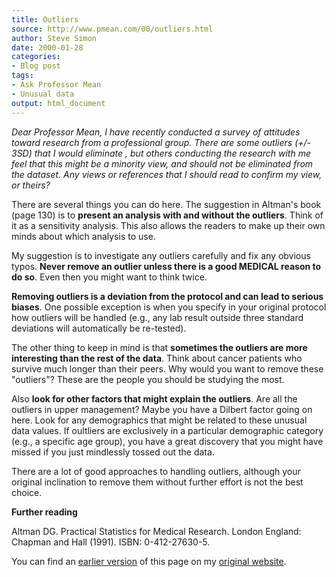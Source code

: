 ```yaml
---
title: Outliers
source: http://www.pmean.com/00/outliers.html
author: Steve Simon
date: 2000-01-28
categories:
- Blog post
tags:
- Ask Professor Mean
- Unusual data
output: html_document
---
```

*Dear Professor Mean, I have recently conducted a survey of attitudes toward research from a professional group. There are some outliers (+/- 3SD) that I would eliminate , but others conducting the research with me feel that this might be a minority view, and should not be eliminated from the dataset. Any views or references that I should read to confirm my view, or theirs?*

There are several things you can do here. The suggestion in Altman's book (page 130) is to **present an analysis with and without the outliers**. Think of it as a sensitivity analysis. This also allows the readers to make up their own minds about which analysis to use.

My suggestion is to investigate any outliers carefully and fix any obvious typos. **Never remove an outlier unless there is a good MEDICAL reason to do so**. Even then you might want to think twice.

**Removing outliers is a deviation from the protocol and can lead to serious biases**. One possible exception is when you specify in your original protocol how outliers will be handled (e.g., any lab result outside three standard deviations will automatically be re-tested).

The other thing to keep in mind is that **sometimes the outliers are more interesting than the rest of the data**. Think about cancer patients who survive much longer than their peers. Why would you want to remove these "outliers"? These are the people you should be studying the most.

Also **look for other factors that might explain the outliers**. Are all the outliers in upper management? Maybe you have a Dilbert factor going on here. Look for any demographics that might be related to these unusual data values. If oultliers are exclusively in a particular demographic category (e.g., a specific age group), you have a great discovery that you might have missed if you just mindlessly tossed out the data.

There are a lot of good approaches to handling outliers, although your original inclination to remove them without further effort is not the best choice.

**Further reading**

Altman DG. Practical Statistics for Medical Research. London England: Chapman and Hall (1991). ISBN: 0-412-27630-5.

You can find an [earlier version][sim1] of this page on my [original website][sim2].

[sim1]: http://www.pmean.com/00/outliers.html
[sim2]: http://www.pmean.com/original_site.html
